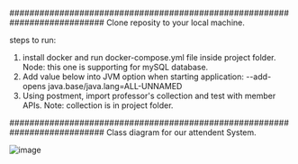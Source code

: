 ###########################################################################
Clone reposity to your local machine.

steps to run:
1. install docker and run docker-compose.yml file inside project folder. Node: this one is supporting for mySQL database.
2. Add value below into JVM option when starting application:
   --add-opens java.base/java.lang=ALL-UNNAMED
4. Using postment, import professor's collection and test with member APIs. Note: collection is in project folder.

###########################################################################
Class diagram for our attendent System.

![image](https://github.com/AmmarAtef/EA-Project/assets/128346310/e7f12feb-3d4d-4465-8779-37df7cb4177d)

